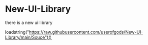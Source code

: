 # New-UI-Library
there is a new ui library


loadstring("https://raw.githubusercontent.com/userofgods/New-UI-Library/main/Souce")()
